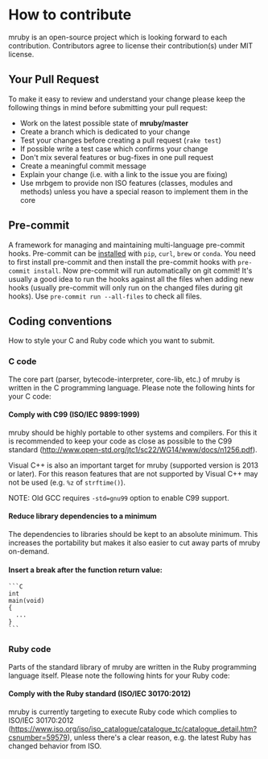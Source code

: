 # How to contribute

mruby is an open-source project which is looking forward to each contribution.
Contributors agree to license their contribution(s) under MIT license.

## Your Pull Request

To make it easy to review and understand your change please keep the following
things in mind before submitting your pull request:

* Work on the latest possible state of **mruby/master**
* Create a branch which is dedicated to your change
* Test your changes before creating a pull request (```rake test```)
* If possible write a test case which confirms your change
* Don't mix several features or bug-fixes in one pull request
* Create a meaningful commit message
* Explain your change (i.e. with a link to the issue you are fixing)
* Use mrbgem to provide non ISO features (classes, modules and methods) unless
  you have a special reason to implement them in the core

## Pre-commit

A framework for managing and maintaining multi-language pre-commit hooks.
Pre-commit can be [installed](https://pre-commit.com/#installation) with `pip`, `curl`, `brew` or `conda`.
You need to first install pre-commit and then install the pre-commit hooks with `pre-commit install`.
Now pre-commit will run automatically on git commit!
It's usually a good idea to run the hooks against all the files when adding new hooks (usually pre-commit will only run on the changed files during git hooks).
Use `pre-commit run --all-files` to check all files.

## Coding conventions

How to style your C and Ruby code which you want to submit.

### C code

The core part (parser, bytecode-interpreter, core-lib, etc.) of mruby is
written in the C programming language. Please note the following hints for your
C code:

#### Comply with C99 (ISO/IEC 9899:1999)

mruby should be highly portable to other systems and compilers. For this it is
recommended to keep your code as close as possible to the C99 standard
(http://www.open-std.org/jtc1/sc22/WG14/www/docs/n1256.pdf).

Visual C++ is also an important target for mruby (supported version is 2013 or
later). For this reason features that are not supported by Visual C++ may not
be used (e.g. `%z` of `strftime()`).

NOTE: Old GCC requires `-std=gnu99` option to enable C99 support.

#### Reduce library dependencies to a minimum

The dependencies to libraries should be kept to an absolute minimum. This
increases the portability but makes it also easier to cut away parts of mruby
on-demand.

#### Insert a break after the function return value:

    ```C
    int
    main(void)
    {
      ...
    }
    ```

### Ruby code

Parts of the standard library of mruby are written in the Ruby programming
language itself. Please note the following hints for your Ruby code:

#### Comply with the Ruby standard (ISO/IEC 30170:2012)

mruby is currently targeting to execute Ruby code which complies to ISO/IEC
30170:2012 (https://www.iso.org/iso/iso_catalogue/catalogue_tc/catalogue_detail.htm?csnumber=59579),
unless there's a clear reason, e.g. the latest Ruby has changed behavior from ISO.
